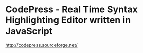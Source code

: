 <!--
id: 245582479
link: http://kevinisom.info/post/245582479/codepress-real-time-syntax-highlighting-editor
slug: codepress-real-time-syntax-highlighting-editor
date: Mon Nov 16 2009 17:03:50 GMT+1300 (NZDT)
raw: {"blog_name":"kevinisom","id":245582479,"post_url":"http://kevinisom.info/post/245582479/codepress-real-time-syntax-highlighting-editor","slug":"codepress-real-time-syntax-highlighting-editor","type":"link","date":"2009-11-16 04:03:50 GMT","timestamp":1258344230,"state":"published","format":"html","reblog_key":"XqR1sBwo","tags":[],"short_url":"http://tmblr.co/Zw68YyEeqgF","highlighted":[],"feed_item":"http://codepress.sourceforge.net/","from_feed_id":"650234","note_count":0,"title":"CodePress - Real Time Syntax Highlighting Editor written in JavaScript","url":"http://codepress.sourceforge.net/","description":""}
publish: 2009-11-016
tags: 
title: CodePress - Real Time Syntax Highlighting Editor written in JavaScript
-->


CodePress - Real Time Syntax Highlighting Editor written in JavaScript
======================================================================

<http://codepress.sourceforge.net/>

